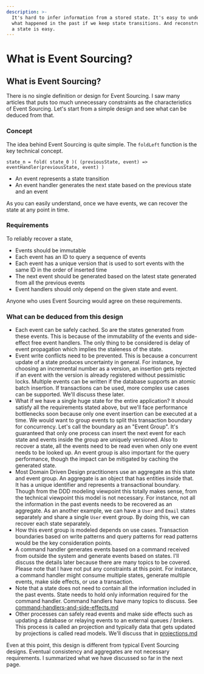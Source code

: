 ```yaml
---
description: >-
  It's hard to infer information from a stored state. It's easy to understand
  what happened in the past if we keep state transitions. And reconstruction of
  a state is easy.
---
```


# What is Event Sourcing?

## What is Event Sourcing?

There is no single definition or design for Event Sourcing. I saw many articles that puts too much unnecessary constraints as the characteristics of Event Sourcing. Let's start from a simple design and see what can be deduced from that.

### Concept

The idea behind Event Sourcing is quite simple. The `foldLeft` function is the key technical concept.

`state_n = fold( state_0 )( (previousState, event) => eventHandler(previousState, event) )`

* An event represents a state transition
* An event handler generates the next state based on the previous state and an event

As you can easily understand, once we have events, we can recover the state at any point in time.

### Requirements

To reliably recover a state,

* Events should be immutable
* Each event has an ID to query a sequence of events
* Each event has a unique version that is used to sort events with the same ID in the order of inserted time
* The next event should be generated based on the latest state generated from all the previous events
* Event handlers should only depend on the given state and event.

Anyone who uses Event Sourcing would agree on these requirements.

### What can be deduced from this design

* Each event can be safely cached. So are the states generated from these events. This is because of the immutability of the events and side-effect free event handlers. The only thing to be considered is delay of event propagation which implies the staleness of the state.
* Event write conflicts need to be prevented. This is because a concurrent update of a state produces uncertainty in general. For instance, by choosing an incremental number as a version, an insertion gets rejected if an event with the version is already registered without pessimistic locks. Multiple events can be written if the database supports an atomic batch insertion. If transactions can be used, more complex use cases can be supported. We'll discuss these later.
* What if we have a single huge state for the entire application? It should satisfy all the requirements stated above, but we'll face performance bottlenecks soon because only one event insertion can be executed at a time. We would want to group events to split this transaction boundary for concurrency. Let's call the boundary as an "Event Group". It's guaranteed that only one process can insert the next event for each state and events inside the group are uniquely versioned. Also to recover a state, all the events need to be read even when only one event needs to be looked up. An event group is also important for the query performance, though the impact can be mitigated by caching the generated state.
* Most Domain Driven Design practitioners use an aggregate as this state and event group. An aggregate is an object that has entities inside that. It has a unique identifier and represents a transactional boundary. Though from the DDD modeling viewpoint this totally makes sense, from the technical viewpoint this model is not necessary. For instance, not all the information in the past events needs to be recovered as an aggregate. As an another example, we can have a `User` and `Email` states separately and share a single `User` event group. By doing this, we can recover each state separately.
* How this event group is modeled depends on use cases. Transaction boundaries based on write patterns and query patterns for read patterns would be the key consideration points.
* A command handler generates events based on a command received from outside the system and generate events based on states. I'll discuss the details later because there are many topics to be covered. Please note that I have not put any constraints at this point. For instance, a command handler might consume multiple states, generate multiple events, make side effects, or use a transaction.
* Note that a state does not need to contain all the information included in the past events. State needs to hold only information required for the command handler.  Command handlers have many topics to discuss. See [command-handlers-and-side-effects.md](requirements-and-constraints/command-handlers-and-side-effects.md "mention")
* Other processes can safely read events and make side effects such as updating a database or relaying events to an external queues / brokers. This process is called an projection and typically data that gets updated by projections is called read models. We'll discuss that in [projections.md](requirements-and-constraints/projections.md "mention")

Even at this point, this design is different from typical Event Sourcing designs. Eventual consistency and aggregates are not necessary requirements. I summarized what we have discussed so far in the next page.

